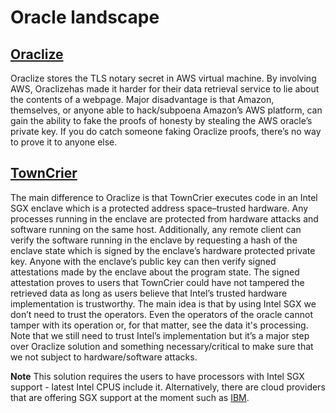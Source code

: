 # Oracle landscape

## [Oraclize](http://www.oraclize.it/Oraclize)

Oraclize stores the TLS notary secret in AWS virtual machine. By involving AWS, Oraclizehas made it harder for their data retrieval service to lie about the contents of a webpage. Major disadvantage is that Amazon, themselves, or anyone able to hack/subpoena Amazon’s AWS platform, can gain the ability to fake the proofs of honesty by stealing the AWS oracle’s private key. If you do catch someone faking Oraclize proofs, there’s no way to prove it to anyone else.

## [TownCrier](http://www.town-crier.org/)

The main difference to Oraclize is that TownCrier executes code in an Intel SGX enclave which is a protected address space–trusted hardware. Any processes running in the enclave are protected from hardware attacks and software running on the same host. Additionally, any remote client can verify the software running in the enclave by requesting a hash of the enclave state which is signed by the enclave’s hardware protected private key. Anyone with the enclave’s public key can then verify signed attestations made by the enclave about the program state. The signed attestation proves to users that TownCrier could have not tampered the retrieved data as long as users believe that Intel’s trusted hardware implementation is trustworthy. The main idea is that by using Intel SGX we don’t need to trust the operators. Even the operators of the oracle cannot tamper with its operation or, for that matter, see the data it's processing. Note that we still need to trust Intel’s implementation but it’s a major step over Oraclize solution and something necessary/critical to make sure that we not subject to hardware/software attacks.

**Note** This solution requires the users to have processors with Intel SGX support - latest Intel CPUS include it. Alternatively, there are cloud providers that are offering SGX support at the moment such as [IBM](https://www.ibm.com/blogs/bluemix/2017/12/data-use-protection-ibm-cloud-ibm-intel-fortanix-partner-keep-enterprises-secure-core/).
